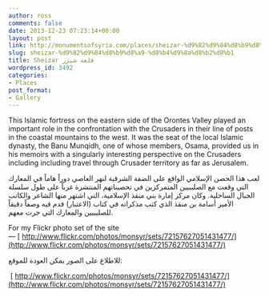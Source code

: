 ```yaml
---
author: ross
comments: false
date: 2013-12-23 07:23:14+00:00
layout: post
link: http://monumentsofsyria.com/places/sheizar-%d9%82%d9%84%d8%b9%d8%a9-%d8%b4%d9%8a%d8%b2%d8%b1/
slug: sheizar-%d9%82%d9%84%d8%b9%d8%a9-%d8%b4%d9%8a%d8%b2%d8%b1
title: Sheizar قلعة شيزر
wordpress_id: 3492
categories:
- Places
post_format:
- Gallery
---
```


This Islamic fortress on the eastern side of the Orontes Valley played an important role in the confrontation with the Crusaders in their line of posts in the coastal mountains to the west. It was the seat of the local Islamic dynasty, the Banu Munqidh, one of whose members, Osama, provided us in his memoirs with a singularly interesting perspective on the Crusaders including including travel through Crusader territory as far as Jerusalem.


لعب هذا الحصن الإسلامي الواقع على الضفة الشرقية لنهر العاصي دوراً هاماً في المعارك التي وقعت مع الصليبيين المتمركزين في تحصيناتهم المنتشرة غرباً على طول سلسلة الجبال الساحلية. وكان مركز إمارة بني منقذ الإسلامية، التي اشتهر منها الشاعر والكاتب الأمير أسامة بن منقذ الذي كتب مذكراته في كتاب (الاعتبار) قدم فيه وصفاً دقيقاً للصليبيين والمعارك التي جرت معهم.


For my Flickr photo set of the site — [ http://www.flickr.com/photos/monsyr/sets/72157627051431477/](http://www.flickr.com/photos/monsyr/sets/72157627051431477/)


للاطلاع على الصور يمكن العودة للموقع:




 [ http://www.flickr.com/photos/monsyr/sets/72157627051431477/](http://www.flickr.com/photos/monsyr/sets/72157627051431477/)
